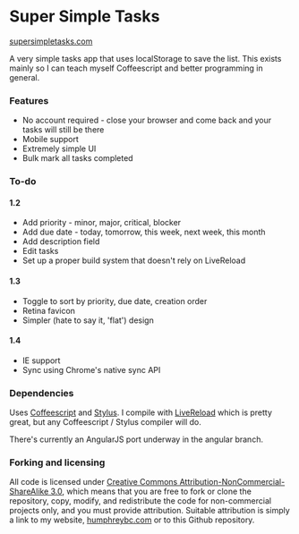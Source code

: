 Super Simple Tasks
==================
[supersimpletasks.com](http://supersimpletasks.com)

A very simple tasks app that uses localStorage to save the list. This exists mainly so I can teach myself Coffeescript and better programming in general.

### Features

* No account required - close your browser and come back and your tasks will still be there
* Mobile support
* Extremely simple UI
* Bulk mark all tasks completed

### To-do

#### 1.2

* Add priority - minor, major, critical, blocker
* Add due date - today, tomorrow, this week, next week, this month
* Add description field
* Edit tasks
* Set up a proper build system that doesn't rely on LiveReload

#### 1.3

* Toggle to sort by priority, due date, creation order
* Retina favicon
* Simpler (hate to say it, 'flat') design

#### 1.4

* IE support
* Sync using Chrome's native sync API

### Dependencies

Uses [Coffeescript](http://coffeescript.org/) and [Stylus](http://learnboost.github.com/stylus/). I compile with [LiveReload](http://livereload.com/) which is pretty great, but any Coffeescript / Stylus compiler will do.

There's currently an AngularJS port underway in the angular branch.

### Forking and licensing

All code  is licensed under [Creative Commons Attribution-NonCommercial-ShareAlike 3.0](http://creativecommons.org/licenses/by-nc-sa/3.0/), which means that you are free to fork or clone the repository, copy, modify, and redistribute the code for non-commercial projects only, and you must provide attribution. Suitable attribution is simply a link to my website, [humphreybc.com](http://humphreybc.com) or to this Github repository.
